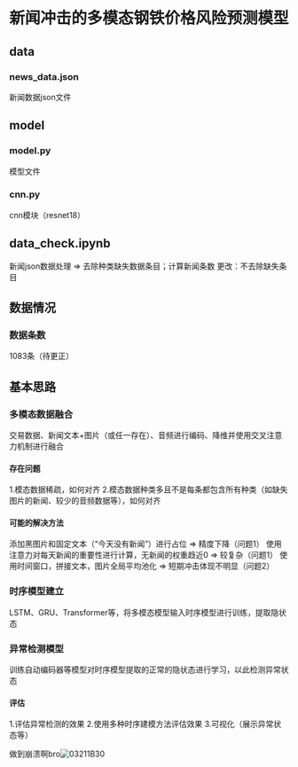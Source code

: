 # 新闻冲击的多模态钢铁价格风险预测模型
## data
### news_data.json 
新闻数据json文件
## model
### model.py 
模型文件
### cnn.py
cnn模块（resnet18）
## data_check.ipynb 
新闻json数据处理 => 去除种类缺失数据条目；计算新闻条数
更改：不去除缺失条目
## 数据情况
### 数据条数
1083条（待更正）

## 基本思路
### 多模态数据融合
交易数据、新闻文本+图片（或任一存在）、音频进行编码、降维并使用交叉注意力机制进行融合
#### 存在问题
1.模态数据稀疏，如何对齐
2.模态数据种类多且不是每条都包含所有种类（如缺失图片的新闻、较少的音频数据等），如何对齐
#### 可能的解决方法
添加黑图片和固定文本（“今天没有新闻”）进行占位 => 精度下降（问题1）
使用注意力对每天新闻的重要性进行计算，无新闻的权重趋近0 => 较复杂（问题1）
使用时间窗口，拼接文本，图片全局平均池化 => 短期冲击体现不明显（问题2）
### 时序模型建立
LSTM、GRU、Transformer等，将多模态模型输入时序模型进行训练，提取隐状态
### 异常检测模型
训练自动编码器等模型对时序模型提取的正常的隐状态进行学习，以此检测异常状态
#### 评估
1.评估异常检测的效果
2.使用多种时序建模方法评估效果
3.可视化（展示异常状态等）

做到崩溃啊bro![03211B30](https://github.com/user-attachments/assets/bba2f64e-f193-4bc6-9faf-bd1454d6bc8a)



